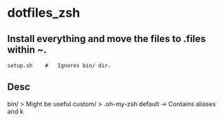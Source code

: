 # dotfiles_zsh

## Install everything and move the files to .files within ~.
	setup.sh	#	Ignores bin/ dir. 

## Desc
bin/	>	Might be useful
custom/	>	.oh-my-zsh default -> Contains aliases and k

